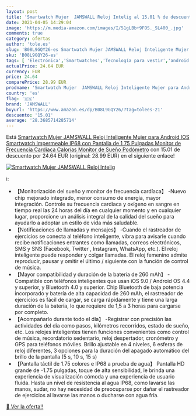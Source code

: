 ```yaml
---
layout: post
title: 'Smartwatch Mujer  JAMSWALL Reloj Intelig al 15.01 % de descuento'
date: 2021-04-05 14:29:04
image: 'https://m.media-amazon.com/images/I/51gLBb+9FOS._SL400_.jpg'
comments: true
category: ofertas
author: 'tole.es'
slug: 'B08L9GQY26-es Smartwatch Mujer JAMSWALL Reloj Inteligente Mujer para...'
sku: 'B08L9GQY26-es'
tags: [ 'Electrónica','Smartwatches','Tecnología para vestir','android','jamswall', ]
actualPrice: 24.64 EUR
currency: EUR
price: 24.64
comparePrice: 28.99 EUR
prodname: 'Smartwatch Mujer  JAMSWALL Reloj Inteligente Mujer para Android IOS  Smartwatch Impermeable IP68 con Pantalla de 1 75 Pulgadas  Monitor de Frecuencia Cardíaca  Calorías  Monitor de Sueño  Podómetro'
country: 'es'
flag: '🇪🇸'
brand: 'JAMSWALL'
buyurl: 'https://www.amazon.es/dp/B08L9GQY26/?tag=tolees-21'
descuento: '15.01'
average: '28.3685714285714'
---
```


Está [Smartwatch Mujer  JAMSWALL Reloj Inteligente Mujer para Android IOS  Smartwatch Impermeable IP68 con Pantalla de 1 75 Pulgadas  Monitor de Frecuencia Cardíaca  Calorías  Monitor de Sueño  Podómetro](https://www.amazon.es/dp/B08L9GQY26/?tag=tolees-21) con 15.01 de descuento por 24.64 EUR (original: 28.99 EUR) en el siguiente enlace!

[![Smartwatch Mujer  JAMSWALL Reloj Intelig](https://m.media-amazon.com/images/I/51gLBb+9FOS._SL400_.jpg)](https://www.amazon.es/dp/B08L9GQY26/?tag=tolees-21)

ℹ️:

- 【Monitorización del sueño y monitor de frecuencia cardíaca】 -Nuevo chip mejorado integrado, menor consumo de energía, mayor integración. Controle su frecuencia cardíaca y oxígeno en sangre en tiempo real las 24 horas del día en cualquier momento y en cualquier lugar, proporcione un análisis integral de la calidad del sueño para ayudarlo a adoptar un estilo de vida más saludable.
- 【Notificaciones de llamadas y mensajes】 -Cuando el rastreador de ejercicios se conecta al teléfono inteligente, vibra para avisarle cuando recibe notificaciones entrantes como llamadas, correos electrónicos, SMS y SNS (Facebook, Twitter , Instagram, WhatsApp, etc.). El reloj inteligente puede responder y colgar llamadas. El reloj femenino admite reproducir, pausar y omitir el último / siguiente con la función de control de música.
- 【Mayor compatibilidad y duración de la batería de 260 mAh】 -Compatible con teléfonos inteligentes que usan iOS 9.0 / Android OS 4.4 y superior, y Bluetooth 4.0 y superior. Chip Bluetooth de baja potencia incorporado y batería de alta capacidad de 260 mAh, el rastreador de ejercicios es fácil de cargar, se carga rápidamente y tiene una larga duración de la batería, lo que requiere de 1,5 a 3 horas para cargarse por completo.
- 【Acompañarlo durante todo el día】 -Registrar con precisión las actividades del día como pasos, kilómetros recorridos, estado de sueño, etc. Los relojes inteligentes tienen funciones convenientes como control de música, recordatorio sedentario, reloj despertador, cronómetro y GPS para teléfonos móviles. Brillo ajustable en 4 niveles, 6 esferas de reloj diferentes, 3 opciones para la duración del apagado automático del brillo de la pantalla (5 s, 10 s, 15 s)
- 【Pantalla táctil de 1.75 colores e IP68 a prueba de agua】 Pantalla HD grande de -1.75 pulgadas, toque de alta sensibilidad, le brinda una experiencia de visualización cómoda y una experiencia de usuario fluida. Hasta un nivel de resistencia al agua IP68, como lavarse las manos, sudar, no hay necesidad de preocuparse por dañar el rastreador de ejercicios al lavarse las manos o ducharse con agua fría.

[🛒 Ver la oferta!!](https://www.amazon.es/dp/B08L9GQY26/?tag=tolees-21)
